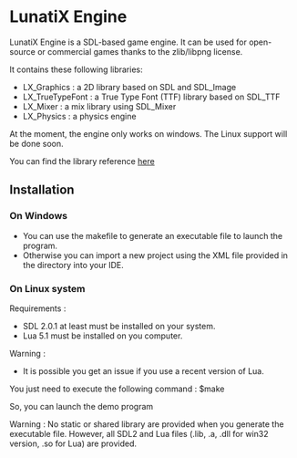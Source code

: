  # LunatiX Engine #

 LunatiX Engine is a SDL-based game engine. It can be used for open-source or commercial games thanks to the zlib/libpng license. 

 It contains these following libraries: 

 - LX_Graphics : a 2D library based on SDL and SDL_Image
 - LX_TrueTypeFont : a True Type Font (TTF) library based on SDL_TTF
 - LX_Mixer : a mix library using SDL_Mixer
 - LX_Physics : a physics engine 

 At the moment, the engine only works on windows. The Linux support will be done soon.

 
 You can find the library reference [here](http://gumichan01.olympe.in/reference/lunatix-engine/)


 
 ## Installation ##


 ### On Windows ###

 - You can use the makefile to generate an executable file to launch the program.
 - Otherwise you can import a new project using the XML file provided in the directory into your IDE.


 ### On Linux system ###

 Requirements :
 
  - SDL 2.0.1 at least must be installed on your system.
  - Lua 5.1 must be installed on you computer.
  
 Warning :
 
  - It is possible you get an issue if you use a recent version of Lua. 


 You just need to execute the following command :
	$make

 So, you can launch the demo program



Warning : No static or shared library are provided when you generate the executable file.
However, all SDL2 and Lua files (.lib, .a, .dll for win32 version, .so for Lua) are provided.


